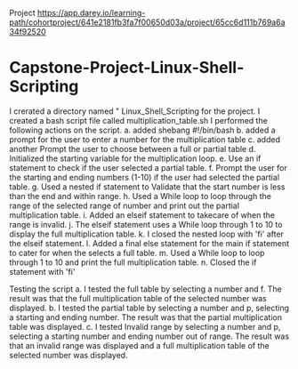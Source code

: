 Project https://app.darey.io/learning-path/cohortproject/641e2181fb3fa7f00650d03a/project/65cc6d111b769a6a34f92520
# Capstone-Project-Linux-Shell-Scripting
I crerated a directory named " Linux_Shell_Scripting for the project.
I created a bash script file called multiplication_table.sh
I performed the following actions on the script.
a. added shebang #!/bin/bash
b. added a prompt for the user to enter a number for the multiplication table
c. added another Prompt the user to choose between a full or partial table
d. Initialized the starting variable for the multiplication loop.
e. Use an if statement to check if the user selected a partial table.
f. Prompt the user for the starting and ending numbers (1-10) if the user had selected the partial table.
g. Used a nested if statement to Validate that the start number is less than the end and within range.
h. Used a While loop to loop through the range of the selected range of number and print out the partial multiplication table.
i. Added an elseif statement to takecare of when the range is invalid.
j. The elseif statement uses a While loop through 1 to 10 to display the full multiplication table.
k. I closed the nested loop with 'fi' after the elseif statement.
l. Added a final else statement for the main if statement to cater for when the selects a full table.
m. Used a While loop to loop through 1 to 10 and print the full multiplication table.
n. Closed the if statement with 'fi'

Testing the script
a. I tested the full table by selecting a number and f. The result was that the full multiplication table of the selected number was displayed.
b. I tested the partial table by selecting a number and p, selecting a starting and ending number. The result was that the partial multiplication table was displayed.
c. I tested Invalid range by selecting a number and p, selecting a starting number and ending number out of range. The result was that an invalid range was displayed and a full multiplication table of the selected number was displayed.
